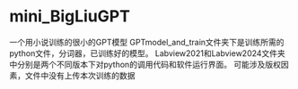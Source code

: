 # mini_BigLiuGPT
一个用小说训练的很小的GPT模型
GPTmodel_and_train文件夹下是训练所需的python文件，分词器，已训练好的模型。
Labview2021和Labview2024文件夹中分别是两个不同版本下对python的调用代码和软件运行界面。
可能涉及版权因素，文件中没有上传本次训练的数据
